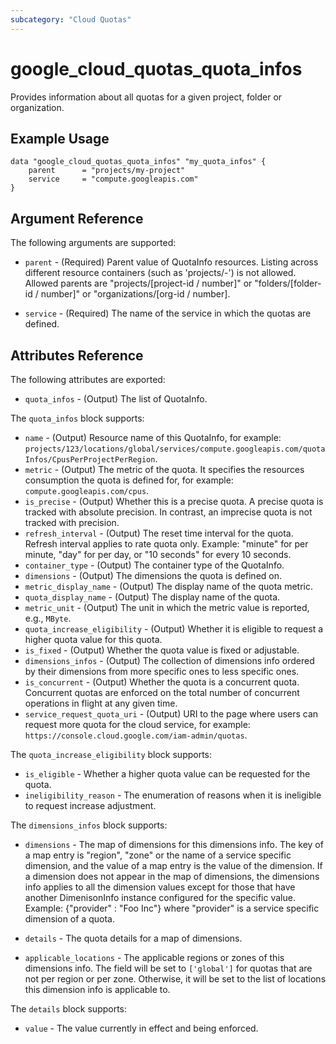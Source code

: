 ```yaml
---
subcategory: "Cloud Quotas"
---
```


# google\_cloud\_quotas\_quota\_infos

Provides information about all quotas for a given project, folder or organization.

## Example Usage

```hcl
data "google_cloud_quotas_quota_infos" "my_quota_infos" {
    parent      = "projects/my-project"	
    service 	= "compute.googleapis.com"
}
```

## Argument Reference

The following arguments are supported:

* `parent` - (Required) Parent value of QuotaInfo resources. Listing across different resource containers (such as 'projects/-') is not allowed. Allowed parents are "projects/[project-id / number]" or "folders/[folder-id / number]" or "organizations/[org-id / number].

* `service` - (Required) The name of the service in which the quotas are defined.


## Attributes Reference

The following attributes are exported:

* `quota_infos` - (Output) The list of QuotaInfo.

<a name="nested_quota_infos"></a> The `quota_infos` block supports:

* `name` - (Output) Resource name of this QuotaInfo, for example: `projects/123/locations/global/services/compute.googleapis.com/quotaInfos/CpusPerProjectPerRegion`.
* `metric` - (Output) The metric of the quota. It specifies the resources consumption the quota is defined for, for example: `compute.googleapis.com/cpus`.
* `is_precise` - (Output) Whether this is a precise quota. A precise quota is tracked with absolute precision. In contrast, an imprecise quota is not tracked with precision.
* `refresh_interval` - (Output) The reset time interval for the quota. Refresh interval applies to rate quota only. Example: "minute" for per minute, "day" for per day, or "10 seconds" for every 10 seconds.
* `container_type` - (Output) The container type of the QuotaInfo.
* `dimensions` - (Output) The dimensions the quota is defined on.
* `metric_display_name` - (Output) The display name of the quota metric.
* `quota_display_name` - (Output) The display name of the quota.
* `metric_unit` - (Output) The unit in which the metric value is reported, e.g., `MByte`.
* `quota_increase_eligibility` - (Output) Whether it is eligible to request a higher quota value for this quota.
* `is_fixed` - (Output) Whether the quota value is fixed or adjustable.
* `dimensions_infos` - (Output) The collection of dimensions info ordered by their dimensions from more specific ones to less specific ones.
* `is_concurrent` - (Output) Whether the quota is a concurrent quota. Concurrent quotas are enforced on the total number of concurrent operations in flight at any given time.
* `service_request_quota_uri` - (Output) URI to the page where users can request more quota for the cloud service, for example: `https://console.cloud.google.com/iam-admin/quotas`.

<a name="nested_quota_increase_eligibility"></a> The `quota_increase_eligibility` block supports:

* `is_eligible` - Whether a higher quota value can be requested for the quota.
* `ineligibility_reason` - The enumeration of reasons when it is ineligible to request increase adjustment.

<a name="nested_dimensions_infos"></a> The `dimensions_infos` block supports:
* `dimensions` - The map of dimensions for this dimensions info. The key of a map entry is "region", "zone" or the name of a service specific dimension, and the value of a map entry is the value of the dimension. If a dimension does not appear in the map of dimensions, the dimensions info applies to all the dimension values except for those that have another DimenisonInfo instance configured for the specific value. Example: {"provider" : "Foo Inc"} where "provider" is a service specific dimension of a quota.

* `details` - The quota details for a map of dimensions.
* `applicable_locations` - The applicable regions or zones of this dimensions info. The field will be set to `['global']` for quotas that are not per region or per zone. Otherwise, it will be set to the list of locations this dimension info is applicable to.

<a name="nested_details"></a> The `details` block supports:
* `value` - The value currently in effect and being enforced.
